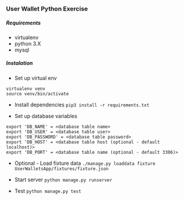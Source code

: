### User Wallet Python Exercise

##### Requirements
- virtualenv 
- python 3.X
- mysql

##### Instalation
- Set up virtual env
```
virtualenv venv
source venv/bin/activate
```
- Install dependencies 
`pip3 install -r requirements.txt`

- Set up database variables
```
export 'DB_NAME' = <database table name>
export 'DB_USER' = <database table user>
export 'DB_PASSWORD' = <database table password>
export 'DB_HOST' = <database table host (optional - default localhost)>
export 'DB_PORT' = <database table name (optional - default 3306)>
```

- Optional - Load fixture data
`./manage.py loaddata fixture UserWalletsApp/fixtures/fixture.json `

- Start server
`python manage.py runserver`

- Test
`python manage.py test`





